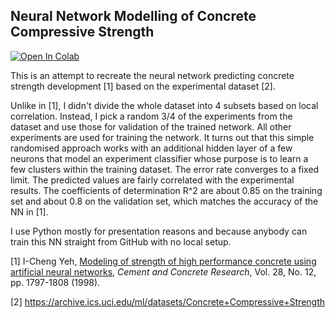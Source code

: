 ## Neural Network Modelling of Concrete Compressive Strength

[![Open In Colab](https://colab.research.google.com/assets/colab-badge.svg)](https://colab.research.google.com/github/vkomenda/concrete-strength/blob/main/concrete.ipynb)

This is an attempt to recreate the neural network predicting concrete strength development [1] based on the experimental dataset [2].

Unlike in [1], I didn't divide the whole dataset into 4 subsets based on local correlation. Instead, I pick a random 3/4 of the experiments from the dataset and use those for validation of the trained network. All other experiments are used for training the network. It turns out that this simple randomised approach works with an additional hidden layer of a few neurons that model an experiment classifier whose purpose is to learn a few clusters within the training dataset. The error rate converges to a fixed limit. The predicted values are fairly correlated with the experimental results. The coefficients of determination R^2 are about 0.85 on the training set and about 0.8 on the validation set, which matches the accuracy of the NN in [1].

I use Python mostly for presentation reasons and because anybody can train this NN straight from GitHub with no local setup.

[1] I-Cheng Yeh, [Modeling of strength of high performance concrete using artificial neural networks](https://www.researchgate.net/publication/222447231_Modeling_of_Strength_of_High-Performance_Concrete_Using_Artificial_Neural_Networks_Cement_and_Concrete_research_2812_1797-1808), _Cement and Concrete Research_, Vol. 28, No. 12, pp. 1797-1808 (1998).

[2] https://archive.ics.uci.edu/ml/datasets/Concrete+Compressive+Strength
